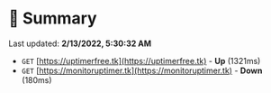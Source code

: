 # 📖 Summary
Last updated: **2/13/2022, 5:30:32 AM**

- `GET` [https://uptimerfree.tk](https://uptimerfree.tk) - **Up** (1321ms)
- `GET` [https://monitoruptimer.tk](https://monitoruptimer.tk) - **Down** (180ms)
